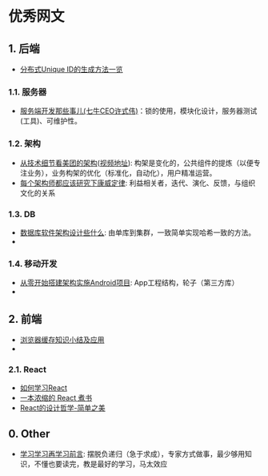 
# 优秀网文


## 1. 后端

* [分布式Unique ID的生成方法一览](http://calvin1978.blogcn.com/articles/uuid.html)

### 1.1. 服务器

* [服务端开发那些事儿(七牛CEO许式伟)](http://mp.weixin.qq.com/s?__biz=MjM5NzAwNDI4Mg==&mid=400623317&idx=1&sn=5a9c5b75148dd308ff35eec6ae041cab)：锁的使用，模块化设计，服务器测试(工具)、可维护性。

### 1.2. 架构

* [从技术细节看美团的架构](http://mp.weixin.qq.com/s?__biz=MzA5Nzc4OTA1Mw==&mid=408215395&idx=1&sn=cc49792ef0948a140c37d99306363774&scene=0#wechat_redirect)([视频地址](http://www.infoq.com/cn/presentations/see-meituan-architecture-from-technical-details#rd)): 构架是变化的，公共组件的提炼（以便专注业务），业务构架的优化（标准化，自动化），用户精准运营。
* [每个架构师都应该研究下康威定律](http://mp.weixin.qq.com/s?__biz=MzA5Nzc4OTA1Mw==&mid=408286995&idx=1&sn=1634698023c48b754d42af69cee2ab32&scene=0#wechat_redirect): 利益相关者，迭代、演化、反馈，与组织文化的关系

### 1.3. DB

* [数据库软件架构设计些什么](http://mp.weixin.qq.com/s?__biz=MjM5ODYxMDA5OQ==&mid=400465735&idx=1&sn=8d7067de4cc8f73ea5558f07e0a9340e&scene=0#wechat_redirect): 由单库到集群，一致简单实现哈希一致的方法。
* 

### 1.4. 移动开发

* [从零开始搭建架构实施Android项目](http://www.cnblogs.com/lao-liang/p/5122425.html): App工程结构，轮子（第三方库）
* 

## 2. 前端

* [浏览器缓存知识小结及应用](http://www.cnblogs.com/lyzg/p/5125934.html)
* 

### 2.1. React

* [如何学习React](https://github.com/petehunt/react-howto/blob/master/README-zh.md)
* [一本浓缩的 React 煮书](https://blog.oyanglul.us/javascript/react-cookbook-mini.html)
* [React的设计哲学-简单之美](http://www.infoq.com/cn/articles/react-art-of-simplity)

## 0. Other

* [学习学习再学习前言](http://xiaolai.li/post/106391858120/%E5%AD%A6%E4%B9%A0%E5%AD%A6%E4%B9%A0%E5%86%8D%E5%AD%A6%E4%B9%A0%E5%89%8D%E8%A8%80): 摆脱负递归（急于求成），专家方式做事，最少够用知识，不懂也要读完，教是最好的学习，马太效应
